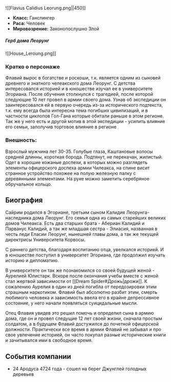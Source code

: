 ![[Flavius Calidius Leorung.png||450]]
- **Класс:** Ганслингер
- **Раса:** Человек
- **Мировозрение:** Законопослушно Злой

##### Герб дома Леорунг
![[House_Leroung.png]]


### Кратко о персонаже

Флавий вырос в богатстве и роскоши, т.к. является одним из сыновей древнего и знатного челеакского дома Леорунг. 
С детства интересовался историей и в юношестве изучал ее в университете Эгориана. После обучения столкнулся с трагедией, после которой следующие 10 лет провел в армии своего дома. 
Узнав об экспедиции он заинтересовался ей в первую очередь из-за исторического подтекста, т.к. ему всегда была интересна тема погибших цивилизаций, и в частности циклопов Гол-Гана которые обитали раньше в этом регионе. 
Так же у него есть и другой мотив в этой экспедиции - усилить влияние его семьи, заполучив торговое влияние в регионе

### Внешность:

Взрослый мужчина лет 30-35. Голубые глаза, Каштановые волосы средней длинны, короткая борода. Подтянут, не перекачан, жилистый. Одет в хорошие кожаные доспехи, в которых можно разглядеть элементы офицерского доспеха армии Чилеакса, на спине висит странное устройство похожее на полую железную палку с деревянными элементами. На руке можно заметить серебряное обручальное кольцо.

## Биография


Сайрим родился в Эгориане, третьим сыном Калидия Леорунга-наследника дома Леорунг. Его семья одна из самых старейших великих домов Чилеакса. Есть два старших брата - Абериан Калидий и Парванус Калидий, а так же младшая сестра - Элиасия, названная в честь леди Еласии Леорунг, нынешней главы дома, а так же текущей директрисы Университета Корвосы.

С раннего детства, благодаря воспитанию отца, увелкался историей. И в юношестве поступил в университет Эгориана, где продолжил изучать историю и дипломатию. 

В университете он так же познакомился со своей будущей женой - Аурелией Юлистарк. Вскоре после окончания учебы вместе с женой стал жертвой зависимости от [[Dream Spider#Дрожь|дрожи]]. К сожалению Аурелия в один из дней погибла от передозировки этим страшным наркотиком. Флавий был абсолютно разбит этим, смерть любимого человека и зависимость ввела его в крайне депрессивное состояние, у него начали появляться суицидальные мысли.

Отец Флавия увидев это решил помочь и определил сына в армию дома, где он и провел следущие 12 лет своей жизни, сначала простым солдатом, а в будущем Флавий достужился до почетной офицерской должности. Практически все время в армии Флавий не забывал и про свое увлечение историей, он часто покупал разные исторические книги и зачитывался ими в свободное время.

## События компании

- 24 Ародуса 4724 года - сошел на берег Джунглей голодных деревьев